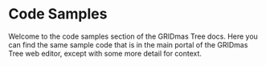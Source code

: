 # Code Samples

Welcome to the code samples section of the GRIDmas Tree docs. Here you can find the same sample code that is in the main portal of the GRIDmas Tree web editor, except with some more detail for context.